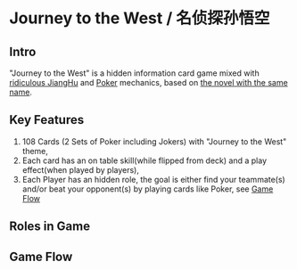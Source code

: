 # Journey to the West / 名侦探孙悟空

## Intro

"Journey to the West" is a hidden information card game mixed with [ridiculous JiangHu](https://github.com/meteorode/ridiculous-JiangHu) and [Poker](https://en.wikipedia.org/wiki/Poker) mechanics, based on [the novel with the same name](https://en.wikipedia.org/wiki/Journey_to_the_West).

## Key Features

1.  108 Cards (2 Sets of Poker including Jokers) with "Journey to the West" theme,
2.  Each card has an on table skill(while flipped from deck) and a play effect(when played by players),
3.  Each Player has an hidden role, the goal is either find your teammate(s) and/or beat your opponent(s) by playing cards like Poker, see [Game Flow](#Game-Flow)

## Roles in Game

## Game Flow